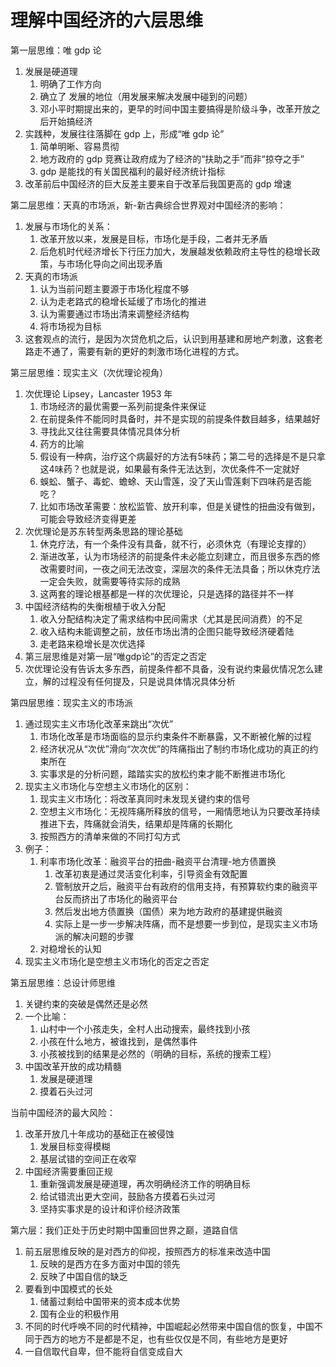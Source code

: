 # 理解中国经济的六层思维

第一层思维：唯 gdp 论
1. 发展是硬道理
   1. 明确了工作方向
   2. 确立了 发展的地位（用发展来解决发展中碰到的问题）
   3. 邓小平时期提出来的，更早的时间中国主要搞得是阶级斗争，改革开放之后开始搞经济
2. 实践种，发展往往落脚在 gdp 上，形成“唯 gdp 论”
   1. 简单明晰、容易贯彻
   2. 地方政府的 gdp 竞赛让政府成为了经济的“扶助之手”而非“掠夺之手”
   3. gdp 是能找的有关国民福利的最好经济统计指标
3. 改革前后中国经济的巨大反差主要来自于改革后我国更高的 gdp 增速

第二层思维：天真的市场派，新-新古典综合世界观对中国经济的影响：
1. 发展与市场化的关系：
   1. 改革开放以来，发展是目标，市场化是手段，二者并无矛盾
   2. 后危机时代经济增长下行压力加大，发展越发依赖政府主导性的稳增长政策，与市场化导向之间出现矛盾
2. 天真的市场派
   1. 认为当前问题主要源于市场化程度不够
   2. 认为走老路式的稳增长延缓了市场化的推进
   3. 认为需要通过市场出清来调整经济结构
   4. 将市场视为目标
3. 这套观点的流行，是因为次贷危机之后，认识到用基建和房地产刺激，这套老路走不通了，需要有新的更好的刺激市场化进程的方式。

第三层思维：现实主义（次优理论视角）
1. 次优理论 Lipsey，Lancaster 1953 年
   1. 市场经济的最优需要一系列前提条件来保证
   2. 在前提条件不能同时具备时，并不是实现的前提条件数目越多，结果越好
   3. 寻找此又往往需要具体情况具体分析
   4. 药方的比喻
   5. 假设有一种病，治疗这个病最好的方法有5味药；第二号的选择是不是只拿这4味药？也就是说，如果最有条件无法达到，次优条件不一定就好
   6. 蜈蚣、蟹子、毒蛇、蟾蜍、天山雪莲，没了天山雪莲剩下四味药是否能吃？
   7. 比如市场改革需要：放松监管、放开利率，但是关键性的扭曲没有做到，可能会导致经济变得更差
2. 次优理论是苏东转型两条思路的理论基础
   1. 休克疗法，有一个条件没有具备，就不行，必须休克（有理论支撑的）
   2. 渐进改革，认为市场经济的前提条件未必能立刻建立，而且很多东西的修改需要时间，一夜之间无法改变，深层次的条件无法具备；所以休克疗法一定会失败，就需要等待实际的成熟
   3. 这两套的理论根基都是一样的次优理论，只是选择的路径并不一样
3. 中国经济结构的失衡根植于收入分配
   1. 收入分配结构决定了需求结构中民间需求（尤其是民间消费）的不足
   2. 收入结构未能调整之前，放任市场出清的企图只能导致经济硬着陆
   3. 走老路来稳增长是次优选择
4. 第三层思维是对第一层“唯gdp论”的否定之否定
5. 次优理论没有告诉太多东西，前提条件都不具备，没有说约束最优情况怎么建立，解的过程没有任何提及，只是说具体情况具体分析

第四层思维：现实主义的市场派
1. 通过现实主义市场化改革来跳出“次优”
   1. 市场化改革是市场面临的显示约束条件不断暴露，又不断被化解的过程
   2. 经济状况从“次优”滑向“次次优”的阵痛指出了制约市场化成功的真正的约束所在
   3. 实事求是的分析问题，踏踏实实的放松约束才能不断推进市场化
2. 现实主义市场化与空想主义市场化的区别：
   1. 现实主义市场化：将改革真同时未发现关键约束的信号
   2. 空想主义市场化：无视阵痛所释放的信号，一厢情愿地认为只要改革持续推进下去，阵痛就会消失，结果却是阵痛的长期化
   3. 按照西方的清单来做的不同打勾方式
3. 例子：
   1. 利率市场化改革：融资平台的扭曲-融资平台清理-地方债置换
      1. 改革初衷是通过灵活变化利率，引导资金有效配置
      2. 管制放开之后，融资平台有政府的信用支持，有预算软约束的融资平台反而挤出了市场化的融资平台
      3. 然后发出地方债置换（国债）来为地方政府的基建提供融资
      4. 实际上是一步一步解决阵痛，而不是想要一步到位，是现实主义市场派的解决问题的步骤
   2. 对稳增长的认知
4. 现实主义市场化是空想主义市场化的否定之否定

第五层思维：总设计师思维
1. 关键约束的突破是偶然还是必然
2. 一个比喻：
   1. 山村中一个小孩走失，全村人出动搜索，最终找到小孩
   2. 小孩在什么地方，被谁找到，是偶然事件
   3. 小孩被找到的结果是必然的（明确的目标，系统的搜索工程）
3. 中国改革开放的成功精髓
   1. 发展是硬道理
   2. 摸着石头过河

当前中国经济的最大风险：
1. 改革开放几十年成功的基础正在被侵蚀
   1. 发展目标变得模糊
   2. 基层试错的空间正在收窄
2. 中国经济需要重回正规
   1. 重新强调发展是硬道理，再次明确经济工作的明确目标
   2. 给试错流出更大空间，鼓励各方摸着石头过河
   3. 坚持实事求是的设计和评价经济政策

第六层：我们正处于历史时期中国重回世界之巅，道路自信
1. 前五层思维反映的是对西方的仰视，按照西方的标准来改造中国
   1. 反映的是西方在多方面对中国的领先
   2. 反映了中国自信的缺乏
2. 要看到中国模式的长处
   1. 储蓄过剩给中国带来的资本成本优势
   2. 国有企业的积极作用
3. 不同的时代呼唤不同的时代精神，中国崛起必然带来中国自信的恢复，中国不同于西方的地方不是都是不足，也有些仅仅是不同，有些地方是更好
4. 一自信取代自卑，但不能将自信变成自大


